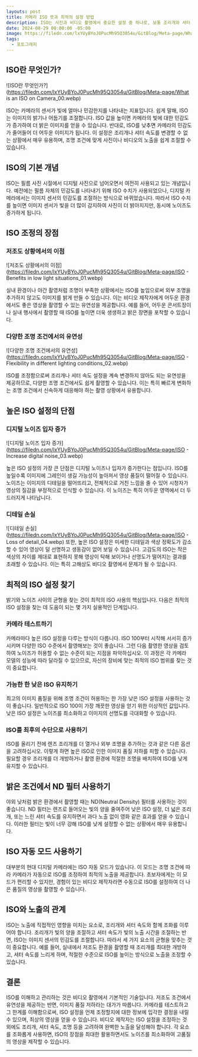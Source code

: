 ```yaml
---
layouts: post
title: 카메라 ISO 뜻과 최적의 설정 방법
description: ISO는 사진과 비디오 촬영에서 중요한 설정 중 하나로, 보통 조리개와 셔터 속도와 함께 '노출 삼각형'의 세 번째 요소를 형성합니다. ISO의 역할과 그것이 비디오 촬영에 미치는 영향을 이해하는 것은 초보자와 숙련된 비디오 제작자 모두에게 필수적입니다. 이 글에서는 ISO가 무엇인지, ISO가 영상에 어떻게 영향을 미치는지, 그리고 ISO를 효과적으로 사용하는 방법에 대한 실용적인 팁을 다룰 것입니다.
date: 2024-08-29 00:00:00 -05:00
image: https://filedn.com/lxYUyBYoJ0PucMh95Q3054u/GitBlog/Meta-page/What%20is%20an%20ISO%20on%20Camera_00.webp
tags:
  - 포토그래피
---
```

## ISO란 무엇인가?
![ISO란 무엇인가?](https://filedn.com/lxYUyBYoJ0PucMh95Q3054u/GitBlog/Meta-page/What is an ISO on Camera_00.webp) 

ISO는 카메라의 센서가 빛에 얼마나 민감한지를 나타내는 지표입니다. 쉽게 말해, ISO는 이미지의 밝기나 어둡기를 조절합니다. ISO 값을 높이면 카메라의 빛에 대한 민감도가 증가하여 더 밝은 이미지를 얻을 수 있습니다. 반대로, ISO를 낮추면 카메라의 민감도가 줄어들어 더 어두운 이미지가 됩니다. 이 설정은 조리개나 셔터 속도를 변경할 수 없는 상황에서 매우 유용하며, 조명 조건에 맞게 사진이나 비디오의 노출을 쉽게 조절할 수 있습니다.

## ISO의 기본 개념

ISO는 필름 사진 시절에서 디지털 사진으로 넘어오면서 여전히 사용되고 있는 개념입니다. 예전에는 필름 자체의 민감도를 나타내기 위해 ISO 수치가 사용되었으나, 디지털 카메라에서는 이미지 센서의 민감도를 조절하는 방식으로 바뀌었습니다. 따라서 ISO 수치를 높이면 이미지 센서가 빛을 더 많이 감지하여 사진이 더 밝아지지만, 동시에 노이즈도 증가하게 됩니다.

## ISO 조정의 장점

### 저조도 상황에서의 이점
![저조도 상황에서의 이점](https://filedn.com/lxYUyBYoJ0PucMh95Q3054u/GitBlog/Meta-page/ISO - Benefits in low light situations_01.webp) 

실내 환경이나 야간 촬영처럼 조명이 부족한 상황에서는 ISO를 높임으로써 외부 조명을 추가하지 않고도 이미지를 밝게 만들 수 있습니다. 이는 비디오 제작자에게 어두운 환경에서도 좋은 영상을 촬영할 수 있는 유연성을 제공합니다. 예를 들어, 어두운 콘서트장이나 실내 행사에서 촬영할 때 ISO를 높이면 더욱 생생하고 밝은 장면을 포착할 수 있습니다.

### 다양한 조명 조건에서의 유연성
![다양한 조명 조건에서의 유연성](https://filedn.com/lxYUyBYoJ0PucMh95Q3054u/GitBlog/Meta-page/ISO - Flexibility in different lighting conditions_02.webp) 

ISO를 조정함으로써 조리개나 셔터 속도 설정을 계속 변경하지 않아도 되는 유연성을 제공하므로, 다양한 조명 조건에서도 쉽게 촬영할 수 있습니다. 이는 특히 빠르게 변화하는 조명 조건에서 신속하게 대응해야 하는 촬영 상황에서 유용합니다.

## 높은 ISO 설정의 단점

### 디지털 노이즈 입자 증가
![디지털 노이즈 입자 증가](https://filedn.com/lxYUyBYoJ0PucMh95Q3054u/GitBlog/Meta-page/ISO - Increase digital noise_03.webp) 

높은 ISO 설정의 가장 큰 단점은 디지털 노이즈나 입자가 증가한다는 점입니다. ISO를 높일수록 이미지에 그레인이 생길 가능성이 높아져서 영상 품질이 떨어질 수 있습니다. 노이즈는 이미지의 디테일을 떨어뜨리고, 전체적으로 거친 느낌을 줄 수 있어 시청자가 영상의 질감을 부정적으로 인식할 수 있습니다. 이 노이즈는 특히 어두운 영역에서 더 두드러지게 나타납니다.

### 디테일 손실
![디테일 손실](https://filedn.com/lxYUyBYoJ0PucMh95Q3054u/GitBlog/Meta-page/ISO - Loss of detail_04.webp) 
또한, 높은 ISO 설정은 미세한 디테일과 색상 정확도가 감소할 수 있어 영상이 덜 선명하고 생동감이 없어 보일 수 있습니다. 고감도의 ISO는 작은 색상의 차이를 제대로 표현하지 못해 영상이 탁해 보이거나 선명도가 떨어지는 결과를 초래할 수 있습니다. 이는 특히 고해상도 비디오 촬영에서 문제가 될 수 있습니다.

## 최적의 ISO 설정 찾기

밝기와 노이즈 사이의 균형을 찾는 것이 최적의 ISO 사용의 핵심입니다. 다음은 최적의 ISO 설정을 찾는 데 도움이 되는 몇 가지 실용적인 단계입니다.

### 카메라 테스트하기

카메라마다 높은 ISO 설정을 다루는 방식이 다릅니다. ISO 100부터 시작해 서서히 증가시키며 다양한 ISO 수준에서 촬영해보는 것이 좋습니다. 그런 다음 촬영한 영상을 검토하여 노이즈가 허용할 수 없는 수준이 되는 지점을 파악하십시오. 이 과정은 각 카메라 모델의 성능에 따라 달라질 수 있으므로, 자신의 장비에 맞는 최적의 ISO 범위를 찾는 것이 중요합니다.

### 가능한 한 낮은 ISO 유지하기

최고의 이미지 품질을 위해 조명 조건이 허용하는 한 가장 낮은 ISO 설정을 사용하는 것이 좋습니다. 일반적으로 ISO 100이 가장 깨끗한 영상을 얻기 위한 이상적인 값입니다. 낮은 ISO 설정은 노이즈를 최소화하고 이미지의 선명도를 극대화할 수 있습니다.

### ISO를 최후의 수단으로 사용하기

ISO를 올리기 전에 렌즈 조리개를 더 열거나 외부 조명을 추가하는 것과 같은 다른 옵션을 고려하십시오. 이렇게 하면 높은 ISO로 인한 이미지 품질 저하를 피할 수 있습니다. 필요할 경우 조리개를 더 개방하거나 촬영 환경에 적절한 조명을 배치하여 ISO를 낮게 유지할 수 있습니다.

## 밝은 조건에서 ND 필터 사용하기

야외 낮처럼 밝은 환경에서 촬영할 때는 ND(Neutral Density) 필터를 사용하는 것이 좋습니다. ND 필터는 렌즈로 들어오는 빛의 양을 줄여주어 낮은 ISO 설정, 더 넓은 조리개, 또는 느린 셔터 속도를 유지하면서 과다 노출 없이 영화 같은 효과를 얻을 수 있습니다. 이러한 필터는 빛이 너무 강해 ISO를 낮게 설정할 수 없는 상황에서 매우 유용합니다.

## ISO 자동 모드 사용하기

대부분의 현대 디지털 카메라에는 ISO 자동 모드가 있습니다. 이 모드는 조명 조건에 따라 카메라가 자동으로 ISO를 조정하여 최적의 노출을 제공합니다. 초보자에게는 이 모드가 편리할 수 있지만, 경험이 있는 비디오 제작자라면 수동으로 ISO를 설정하여 더 나은 품질의 영상을 촬영할 수 있습니다.

## ISO와 노출의 관계

ISO는 노출에 직접적인 영향을 미치는 요소로, 조리개와 셔터 속도와 함께 조화를 이루어야 합니다. 조리개가 빛의 양을 조절하고 셔터 속도가 빛의 노출 시간을 조절하는 반면, ISO는 이미지 센서의 민감도를 조절합니다. 따라서 세 가지 요소의 균형을 맞추는 것이 중요합니다. 예를 들어, 실내에서 저조도 환경을 촬영할 때 조리개를 최대한 개방하고, 셔터 속도를 느리게 하며, 적절한 수준으로 ISO를 높이는 방식으로 노출을 조정할 수 있습니다.

## 결론

ISO를 이해하고 관리하는 것은 비디오 촬영에서 기본적인 기술입니다. 저조도 조건에서 유연성을 제공하는 반면, 이미지 품질 저하라는 대가가 따릅니다. 카메라를 테스트하고 그 한계를 이해함으로써, ISO 설정을 언제 조정할지에 대한 정보에 입각한 결정을 내릴 수 있으며, 최상의 영상을 얻을 수 있습니다. 비디오 제작자는 ISO 설정을 조정하는 것 외에도 조리개, 셔터 속도, 조명 등을 고려하여 완벽한 노출을 달성해야 합니다. 각 요소를 조화롭게 사용하면, ISO의 장점을 최대한 활용하면서도 노이즈를 최소화하여 고품질의 영상을 제작할 수 있습니다.

---
